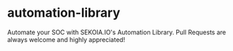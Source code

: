 # automation-library
Automate your SOC with SEKOIA.IO's Automation Library. Pull Requests are always welcome and highly appreciated! 
